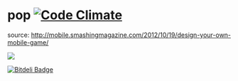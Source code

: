 pop [![Code Climate](https://codeclimate.com/github/kumabotz/pop.png)](https://codeclimate.com/github/kumabotz/pop)
===
source: http://mobile.smashingmagazine.com/2012/10/19/design-your-own-mobile-game/

![](https://raw.github.com/kumabotz/pop/master/game.png)

[![Bitdeli Badge](https://d2weczhvl823v0.cloudfront.net/kumabotz/pop/trend.png)](https://bitdeli.com/free "Bitdeli Badge")
